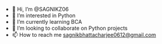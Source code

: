 - 👋 Hi, I’m @SAGNIKZ06
- 👀 I’m interested in Python
- 🌱 I’m currently learning BCA
- 💞️ I’m looking to collaborate on Python projects
- 📫 How to reach me sagnikbhattacharjee0612@gmail.com

<!---
SAGNIKZ06/SAGNIKZ06 is a ✨ special ✨ repository because its `README.md` (this file) appears on your GitHub profile.
You can click the Preview link to take a look at your changes.
--->
